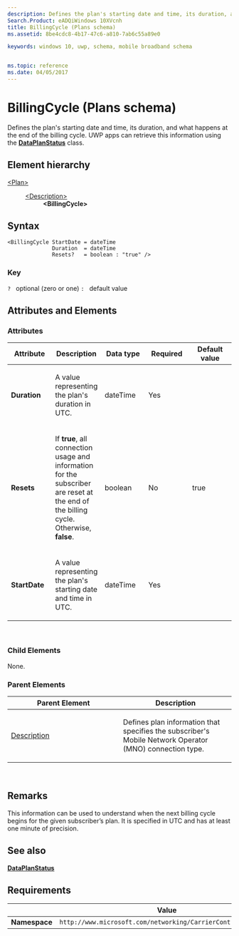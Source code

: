 ```yaml
---
description: Defines the plan's starting date and time, its duration, and what happens at the end of the billing cycle (in Plan/Description).
Search.Product: eADQiWindows 10XVcnh
title: BillingCycle (Plans schema)
ms.assetid: 8be4cdc8-4b17-47c6-a810-7ab6c55a89e0

keywords: windows 10, uwp, schema, mobile broadband schema


ms.topic: reference
ms.date: 04/05/2017
---
```


# BillingCycle (Plans schema)


Defines the plan's starting date and time, its duration, and what happens at the end of the billing cycle. UWP apps can retrieve this information using the [**DataPlanStatus**](/uwp/api/Windows.Networking.Connectivity.DataPlanStatus) class.

## Element hierarchy

<dl>
<dt><a href="element-plan.md">&lt;Plan&gt;</a></dt>
<dd>
<dl>
<dt><a href="element-description.md">&lt;Description&gt;</a></dt>
<dd><b>&lt;BillingCycle&gt;</b></dd>
</dl>
</dd>
</dl>

## Syntax

``` syntax
<BillingCycle StartDate = dateTime
              Duration  = dateTime
              Resets?   = boolean : "true" />
```

### Key

`?`   optional (zero or one)
`:`   default value
## Attributes and Elements


### Attributes

<table>
<colgroup>
<col width="20%" />
<col width="20%" />
<col width="20%" />
<col width="20%" />
<col width="20%" />
</colgroup>
<thead>
<tr class="header">
<th>Attribute</th>
<th>Description</th>
<th>Data type</th>
<th>Required</th>
<th>Default value</th>
</tr>
</thead>
<tbody>
<tr class="odd">
<td><strong>Duration</strong></td>
<td><p>A value representing the plan's duration in UTC.</p></td>
<td>dateTime</td>
<td>Yes</td>
<td></td>
</tr>
<tr class="even">
<td><strong>Resets</strong></td>
<td><p>If <strong>true</strong>, all connection usage and information for the subscriber are reset at the end of the billing cycle. Otherwise, <strong>false</strong>.</p></td>
<td>boolean</td>
<td>No</td>
<td>true</td>
</tr>
<tr class="odd">
<td><strong>StartDate</strong></td>
<td><p>A value representing the plan's starting date and time in UTC.</p></td>
<td>dateTime</td>
<td>Yes</td>
<td></td>
</tr>
</tbody>
</table>

 

### Child Elements

None.

### Parent Elements

<table>
<colgroup>
<col width="50%" />
<col width="50%" />
</colgroup>
<thead>
<tr class="header">
<th>Parent Element</th>
<th>Description</th>
</tr>
</thead>
<tbody>
<tr class="odd">
<td><a href="element-description.md">Description</a> </td>
<td><p>Defines plan information that specifies the subscriber's Mobile Network Operator (MNO) connection type.</p></td>
</tr>
</tbody>
</table>

 

## Remarks

This information can be used to understand when the next billing cycle begins for the given subscriber’s plan. It is specified in UTC and has at least one minute of precision.

## See also


[**DataPlanStatus**](/uwp/api/Windows.Networking.Connectivity.DataPlanStatus)

## Requirements

|          | Value        |
|----------|--------------|
| **Namespace** | `http://www.microsoft.com/networking/CarrierControl/Plans/v1` |

 

 
